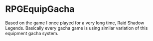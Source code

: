 # RPGEquipGacha

Based on the game I once played for a very long time, Raid Shadow Legends.
Basically every gacha game is using similar variation of this equipment gacha system.
